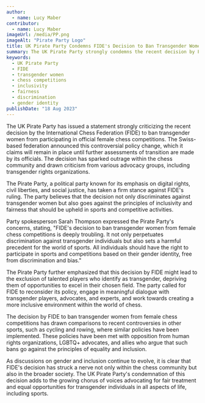 ```yaml
---
author:
  - name: Lucy Maber
contributor:
  - name: Lucy Maber
imageUrl: /media/PP.png
imageAlt: "Pirate Party Logo"
title: UK Pirate Party Condemns FIDE's Decision to Ban Transgender Women from Female Chess Competitions
summary: The UK Pirate Party strongly condemns the recent decision by FIDE to ban transgender women from participating in official female chess competitions. The party asserts that this decision goes against principles of inclusivity and fairness, and calls for a reconsideration of the policy.
keywords: 
  - UK Pirate Party
  - FIDE
  - transgender women
  - chess competitions
  - inclusivity
  - fairness
  - discrimination
  - gender identity
publishDate: "18 Aug 2023"
---
```


The UK Pirate Party has issued a statement strongly criticizing the recent decision by the International Chess Federation (FIDE) to ban transgender women from participating in official female chess competitions. The Swiss-based federation announced this controversial policy change, which it claims will remain in place until further assessments of transition are made by its officials. The decision has sparked outrage within the chess community and drawn criticism from various advocacy groups, including transgender rights organizations.

The Pirate Party, a political party known for its emphasis on digital rights, civil liberties, and social justice, has taken a firm stance against FIDE's ruling. The party believes that the decision not only discriminates against transgender women but also goes against the principles of inclusivity and fairness that should be upheld in sports and competitive activities.

Party spokesperson Sarah Thompson expressed the Pirate Party's concerns, stating, "FIDE's decision to ban transgender women from female chess competitions is deeply troubling. It not only perpetuates discrimination against transgender individuals but also sets a harmful precedent for the world of sports. All individuals should have the right to participate in sports and competitions based on their gender identity, free from discrimination and bias."

The Pirate Party further emphasized that this decision by FIDE might lead to the exclusion of talented players who identify as transgender, depriving them of opportunities to excel in their chosen field. The party called for FIDE to reconsider its policy, engage in meaningful dialogue with transgender players, advocates, and experts, and work towards creating a more inclusive environment within the world of chess.

The decision by FIDE to ban transgender women from female chess competitions has drawn comparisons to recent controversies in other sports, such as cycling and rowing, where similar policies have been implemented. These policies have been met with opposition from human rights organizations, LGBTQ+ advocates, and allies who argue that such bans go against the principles of equality and inclusion.

As discussions on gender and inclusion continue to evolve, it is clear that FIDE's decision has struck a nerve not only within the chess community but also in the broader society. The UK Pirate Party's condemnation of this decision adds to the growing chorus of voices advocating for fair treatment and equal opportunities for transgender individuals in all aspects of life, including sports.
